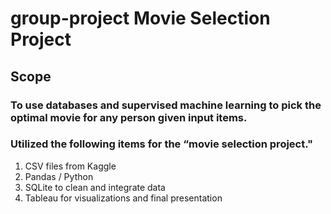 # group-project Movie Selection Project
## Scope
### To use databases and supervised machine learning to pick the optimal movie for any person given input items.
### Utilized the following items for the “movie selection project."
1.	CSV files from Kaggle 
2.	Pandas / Python
3.	SQLite to clean and integrate data
4.	Tableau for visualizations and final presentation
